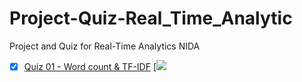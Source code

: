 # Project-Quiz-Real_Time_Analytic
Project and Quiz for Real-Time Analytics NIDA

- [x] [Quiz 01 - Word count & TF-IDF](https://github.com/E4RTTH/Project-Quiz-Real_Time_Analytic/tree/main/Quiz%2001%20-%20Word%20count%20%26%20TF-IDF)
[![](https://img.shields.io/badge/NLP-TF--IDF-orange)

